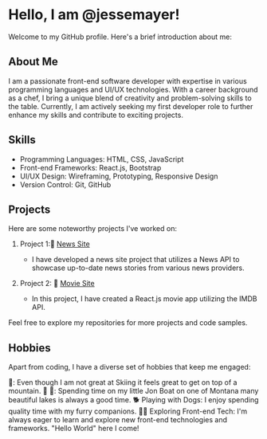 # Hello, I am @jessemayer!

Welcome to my GitHub profile. Here's a brief introduction about me:

## About Me
I am a passionate front-end software developer with expertise in various programming languages and UI/UX technologies. With a career background as a chef, I bring a unique blend of creativity and problem-solving skills to the table. Currently, I am actively seeking my first developer role to further enhance my skills and contribute to exciting projects.

## Skills
- Programming Languages: HTML, CSS, JavaScript
- Front-end Frameworks: React.js, Bootstrap
- UI/UX Design: Wireframing, Prototyping, Responsive Design
- Version Control: Git, GitHub

## Projects
Here are some noteworthy projects I've worked on:

1. Project 1:📰 [News Site](https://github.com/jessemayer/News_Site)
   - I have developed a news site project that utilizes a News API to showcase up-to-date news stories from various news providers.

2. Project 2: 🎥 [Movie Site](link-to-project)
   - In this project, I have created a React.js movie app utilizing the IMDB API.

Feel free to explore my repositories for more projects and code samples.

## Hobbies
Apart from coding, I have a diverse set of hobbies that keep me engaged:

🎿: Even though I am not great at Skiing it feels great to get on top of a mountain.
🚤 🎣: Spending time on my little Jon Boat on one of Montana many beautiful lakes is always a good time.
🐕 Playing with Dogs: I enjoy spending quality time with my furry companions.
👨‍💻 Exploring Front-end Tech: I'm always eager to learn and explore new front-end technologies and frameworks. "Hello World" here I come!

